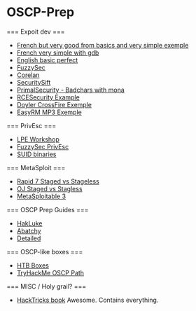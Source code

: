 # OSCP-Prep

=== Expoit dev ===
- [French but very good from basics and very simple exemple](https://www.root-me.org/fr/Documentation/Applicatif/Buffer-Overflow-et-shellcodes-sous-windows)
- [French very simple with gdb](https://zestedesavoir.com/articles/143/exploitez-votre-premier-stack-based-overflow/)
- [English basic perfect](https://www.coengoedegebure.com/buffer-overflow-attacks-explained/)
- [FuzzySec](https://www.fuzzysecurity.com/tutorials/expDev/1.html)
- [Corelan](https://www.corelan.be/index.php/2009/07/19/exploit-writing-tutorial-part-1-stack-based-overflows/)
- [SecuritySift](https://www.securitysift.com/windows-exploit-development-part-2-intro-stack-overflow/)
- [PrimalSecurity - Badchars with mona](https://www.primalsecurity.net/0x0-exploit-tutorial-buffer-overflow-vanilla-eip-overwrite-2/)
- [RCESecurity Example](https://www.rcesecurity.com/2011/11/buffer-overflow-a-real-world-example/)
- [Doyler CrossFire Exemple](https://www.doyler.net/security-not-included/crossfire-buffer-overflow-linux-exploit)
- [EasyRM MP3 Exemple](https://samsclass.info/127/proj/easymp3-with-aslr.htm)


=== PrivEsc ===
- [LPE Workshop](https://github.com/sagishahar/lpeworkshop) 
- [FuzzySec PrivEsc](http://www.fuzzysecurity.com/tutorials/16.html)
- [SUID binaries](https://www.riccardoancarani.it/exploting-setuid-setgid-binaries/)


=== MetaSploit ===
- [Rapid 7 Staged vs Stageless](https://blog.rapid7.com/2015/03/25/stageless-meterpreter-payloads/)
- [OJ Staged vs Stagless](https://buffered.io/posts/staged-vs-stageless-handlers/)
- [MetaSploitable 3](https://github.com/rapid7/metasploitable3)


=== OSCP Prep Guides ===
- [HakLuke](https://medium.com/@hakluke/haklukes-ultimate-oscp-guide-part-1-is-oscp-for-you-b57cbcce7440)
- [Abatchy](https://www.abatchy.com/2017/03/how-to-prepare-for-pwkoscp-noob)
- [Detailed](http://niiconsulting.com/checkmate/2017/06/a-detail-guide-on-oscp-preparation-from-newbie-to-oscp/)

=== OSCP-like boxes ===
- [HTB Boxes](https://www.reddit.com/r/oscp/comments/alf4nf/oscp_like_boxes_on_hack_the_box_credit_tj_null_on/)
- [TryHackMe OSCP Path](https://tryhackme.com/paths)

=== MISC / Holy grail? ===
- [HackTricks book](https://book.hacktricks.xyz/) Awesome. Contains everything.
